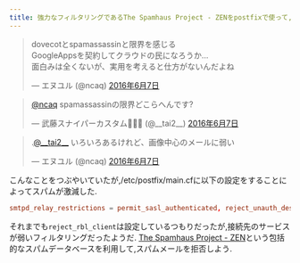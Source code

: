 ```yaml
---
title: 強力なフィルタリングであるThe Spamhaus Project - ZENをpostfixで使って,スパムメールを拒否する
---
```


<blockquote class="twitter-tweet" data-lang="ja"><p lang="ja" dir="ltr">dovecotとspamassassinと限界を感じる<br />GoogleAppsを契約してクラウドの民になろうか…<br />面白みは全くないが、実用を考えると仕方がないんだよね</p>&mdash; エヌユル (@ncaq) <a href="https://twitter.com/ncaq/status/740120106571694080">2016年6月7日</a></blockquote>

<blockquote class="twitter-tweet" data-conversation="none" data-lang="ja"><p lang="ja" dir="ltr"><a href="https://twitter.com/ncaq">@ncaq</a> spamassassinの限界どこらへんです?</p>&mdash; 武藤スナイパーカスタム🔫🕵🏻 (@__tai2__) <a href="https://twitter.com/__tai2__/status/740120529529536513">2016年6月7日</a></blockquote>

<blockquote class="twitter-tweet" data-conversation="none" data-lang="ja"><p lang="ja" dir="ltr">.<a href="https://twitter.com/__tai2__">@__tai2__</a> いろいろあるけれど、画像中心のメールに弱い</p>&mdash; エヌユル (@ncaq) <a href="https://twitter.com/ncaq/status/740121803398348800">2016年6月7日</a></blockquote>

こんなことをつぶやいていたが,/etc/postfix/main.cfに以下の設定をすることによってスパムが激減した.

~~~main.cf
smtpd_relay_restrictions = permit_sasl_authenticated, reject_unauth_destination, reject_rbl_client all.rbl.jp, reject_rbl_client bl.spamcop.net, reject_rbl_client zen.spamhaus.org
~~~

それまでも`reject_rbl_client`は設定しているつもりだったが,接続先のサービスが弱いフィルタリングだったようだ.
[The Spamhaus Project - ZEN](https://www.spamhaus.org/zen/)という包括的なスパムデータベースを利用して,スパムメールを拒否しよう.
